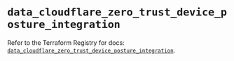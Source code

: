 # `data_cloudflare_zero_trust_device_posture_integration`

Refer to the Terraform Registry for docs: [`data_cloudflare_zero_trust_device_posture_integration`](https://registry.terraform.io/providers/cloudflare/cloudflare/5.7.0/docs/data-sources/zero_trust_device_posture_integration).
